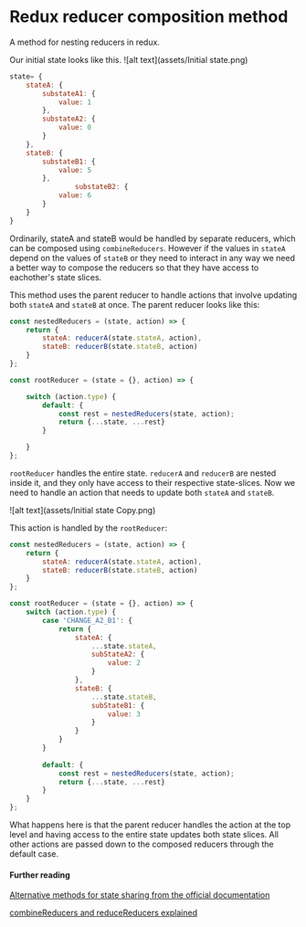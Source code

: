 # Redux reducer composition method
A method for nesting reducers in redux.

Our initial state looks like this.
![alt text](assets/Initial state.png)

````js
state= {
	stateA: {
		substateA1: {
			value: 1
		},
		substateA2: {
			value: 0
		}
	},
	stateB: {
		substateB1: {
			value: 5
        },
                substateB2: {
			value: 6
		}
	}
}
````

Ordinarily, stateA and stateB would be handled by separate reducers, which can be composed using `combineReducers`. However if the values in `stateA` depend on the values of `stateB` or they need
to interact in any way we need a better way to compose the reducers so that they have access to eachother's state slices.

This method uses the parent reducer to handle actions that involve updating both `stateA` and `stateB` at once. The parent reducer looks like this:

````js
const nestedReducers = (state, action) => {
	return {
		stateA: reducerA(state.stateA, action),
		stateB: reducerB(state.stateB, action)
	}
};

const rootReducer = (state = {}, action) => {

	switch (action.type) {
		default: {
			const rest = nestedReducers(state, action);
			return {...state, ...rest}
		}

	}
};
````

`rootReducer` handles the entire state. `reducerA` and `reducerB` are nested inside it, and they only have access to their respective state-slices. Now we need to handle an action that
needs to update both `stateA` and `stateB`.

![alt text](assets/Initial state Copy.png)

This action is handled by the `rootReducer`:

````js
const nestedReducers = (state, action) => {
	return {
		stateA: reducerA(state.stateA, action),
		stateB: reducerB(state.stateB, action)
	}
};

const rootReducer = (state = {}, action) => {
	switch (action.type) {
        case 'CHANGE_A2_B1': {
            return {
                stateA: {
                    ...state.stateA,
                    subStateA2: {
                        value: 2
                    }
                },
                stateB: {
                    ...state.stateB,
                    subStateB1: {
                        value: 3
                    }
                }
            }
        }
        
        default: {
            const rest = nestedReducers(state, action);
            return {...state, ...rest}
        }
    }
};
````

What happens here is that the parent reducer handles the action at the top level and having access to the entire state updates both state slices. All other actions are passed down to the
composed reducers through the default case.

#### Further reading

[Alternative methods for state sharing from the official documentation](https://redux.js.org/recipes/structuringreducers/beyondcombinereducers)

[combineReducers and reduceReducers explained](https://stackoverflow.com/questions/38652789/correct-usage-of-reduce-reducers/44371190#44371190)